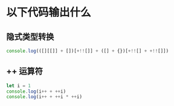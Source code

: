 # 以下代码输出什么

## 隐式类型转换

```javascript
console.log(([][[]] + [])[+!![]] + ([] + {})[+!![] + +!![]])
```

## ++ 运算符

```js
let i = 1
console.log(i++ + ++i)
console.log(i++ + ++i * ++i)
```
